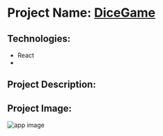 # Project Name: [DiceGame](liveLink)

## Technologies:
- React
- 

## Project Description:
### 

## Project Image:
![app image](imgLink)
